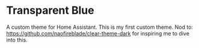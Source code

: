 # Transparent Blue
A custom theme for Home Assistant. This is my first custom theme. 
Nod to: https://github.com/naofireblade/clear-theme-dark for inspiring me to dive into this. 
